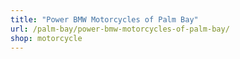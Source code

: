 ```yaml
---
title: "Power BMW Motorcycles of Palm Bay"
url: /palm-bay/power-bmw-motorcycles-of-palm-bay/
shop: motorcycle
---
```

